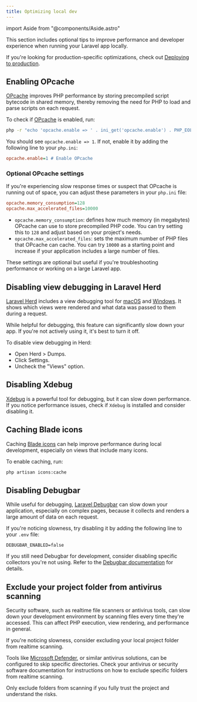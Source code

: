 ```yaml
---
title: Optimizing local dev
---
```

import Aside from "@components/Aside.astro"

This section includes optional tips to improve performance and developer experience when running your Laravel app locally.

If you're looking for production-specific optimizations, check out [Deploying to production](../deployment).

## Enabling OPcache

[OPcache](https://www.php.net/manual/en/book.opcache.php) improves PHP performance by storing precompiled script bytecode in shared memory, thereby removing the need for PHP to load and parse scripts on each request.

To check if [OPcache](https://www.php.net/manual/en/book.opcache.php) is enabled, run:

```bash
php -r "echo 'opcache.enable => ' . ini_get('opcache.enable') . PHP_EOL;"
```

You should see `opcache.enable => 1`. If not, enable it by adding the following line to your `php.ini`:

```ini
opcache.enable=1 # Enable OPcache
```

### Optional OPcache settings

If you're experiencing slow response times or suspect that OPcache is running out of space, you can adjust these parameters in your `php.ini` file:

```ini
opcache.memory_consumption=128
opcache.max_accelerated_files=10000
```

- `opcache.memory_consumption`: defines how much memory (in megabytes) OPcache can use to store precompiled PHP code. You can try setting this to `128` and adjust based on your project's needs.
- `opcache.max_accelerated_files`: sets the maximum number of PHP files that OPcache can cache. You can try `10000` as a starting point and increase if your application includes a large number of files.

These settings are optional but useful if you're troubleshooting performance or working on a large Laravel app.

## Disabling view debugging in Laravel Herd

[Laravel Herd](https://herd.laravel.com/) includes a view debugging tool for [macOS](https://herd.laravel.com/docs/macos/debugging/dumps#views) and [Windows](https://herd.laravel.com/docs/windows/debugging/dumps#views).
It shows which views were rendered and what data was passed to them during a request.

While helpful for debugging, this feature can significantly slow down your app. If you're not actively using it, it's best to turn it off.

To disable view debugging in Herd:
- Open Herd > Dumps.
- Click Settings.
- Uncheck the "Views" option.

## Disabling Xdebug
[Xdebug](https://xdebug.org/) is a powerful tool for debugging, but it can slow down performance. If you notice performance issues, check if `Xdebug` is installed and consider disabling it.

## Caching Blade icons

Caching [Blade icons](https://blade-ui-kit.com/blade-icons) can help improve performance during local development, especially on views that include many icons.

To enable caching, run:

```bash
php artisan icons:cache
```

## Disabling Debugbar

While useful for debugging, [Laravel Debugbar](https://github.com/barryvdh/laravel-debugbar) can slow down your application, especially on complex pages, because it collects and renders a large amount of data on each request.

If you're noticing slowness, try disabling it by adding the following line to your `.env` file:

```dotenv
DEBUGBAR_ENABLED=false
```

If you still need Debugbar for development, consider disabling specific collectors you're not using.
Refer to the [Debugbar documentation](https://github.com/barryvdh/laravel-debugbar?tab=readme-ov-file#debugbar-for-laravel) for details.

## Exclude your project folder from antivirus scanning

Security software, such as realtime file scanners or antivirus tools, can slow down your development environment by scanning files every time they're accessed. This can affect PHP execution, view rendering, and performance in general.

If you're noticing slowness, consider excluding your local project folder from realtime scanning.

Tools like [Microsoft Defender](https://www.microsoft.com/en-us/microsoft-365/microsoft-defender-for-individuals), or similar antivirus solutions, can be configured to skip specific directories. Check your antivirus or security software documentation for instructions on how to exclude specific folders from realtime scanning.

<Aside variant="warning">
Only exclude folders from scanning if you fully trust the project and understand the risks.
</Aside>
